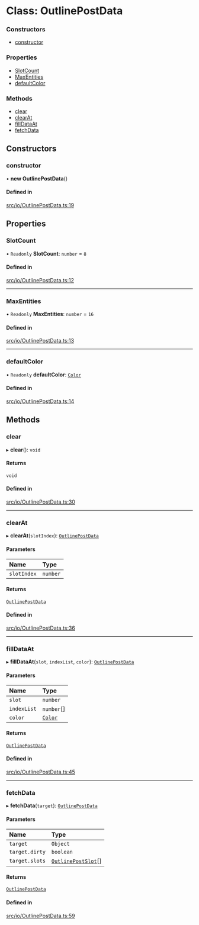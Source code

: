 # Class: OutlinePostData

### Constructors

- [constructor](OutlinePostData.md#constructor)

### Properties

- [SlotCount](OutlinePostData.md#slotcount)
- [MaxEntities](OutlinePostData.md#maxentities)
- [defaultColor](OutlinePostData.md#defaultcolor)

### Methods

- [clear](OutlinePostData.md#clear)
- [clearAt](OutlinePostData.md#clearat)
- [fillDataAt](OutlinePostData.md#filldataat)
- [fetchData](OutlinePostData.md#fetchdata)

## Constructors

### constructor

• **new OutlinePostData**()

#### Defined in

[src/io/OutlinePostData.ts:19](https://github.com/Orillusion/orillusion/blob/main/src/io/OutlinePostData.ts#L19)

## Properties

### SlotCount

• `Readonly` **SlotCount**: `number` = `8`

#### Defined in

[src/io/OutlinePostData.ts:12](https://github.com/Orillusion/orillusion/blob/main/src/io/OutlinePostData.ts#L12)

___

### MaxEntities

• `Readonly` **MaxEntities**: `number` = `16`

#### Defined in

[src/io/OutlinePostData.ts:13](https://github.com/Orillusion/orillusion/blob/main/src/io/OutlinePostData.ts#L13)

___

### defaultColor

• `Readonly` **defaultColor**: [`Color`](Color.md)

#### Defined in

[src/io/OutlinePostData.ts:14](https://github.com/Orillusion/orillusion/blob/main/src/io/OutlinePostData.ts#L14)

## Methods

### clear

▸ **clear**(): `void`

#### Returns

`void`

#### Defined in

[src/io/OutlinePostData.ts:30](https://github.com/Orillusion/orillusion/blob/main/src/io/OutlinePostData.ts#L30)

___

### clearAt

▸ **clearAt**(`slotIndex`): [`OutlinePostData`](OutlinePostData.md)

#### Parameters

| Name | Type |
| :------ | :------ |
| `slotIndex` | `number` |

#### Returns

[`OutlinePostData`](OutlinePostData.md)

#### Defined in

[src/io/OutlinePostData.ts:36](https://github.com/Orillusion/orillusion/blob/main/src/io/OutlinePostData.ts#L36)

___

### fillDataAt

▸ **fillDataAt**(`slot`, `indexList`, `color`): [`OutlinePostData`](OutlinePostData.md)

#### Parameters

| Name | Type |
| :------ | :------ |
| `slot` | `number` |
| `indexList` | `number`[] |
| `color` | [`Color`](Color.md) |

#### Returns

[`OutlinePostData`](OutlinePostData.md)

#### Defined in

[src/io/OutlinePostData.ts:45](https://github.com/Orillusion/orillusion/blob/main/src/io/OutlinePostData.ts#L45)

___

### fetchData

▸ **fetchData**(`target`): [`OutlinePostData`](OutlinePostData.md)

#### Parameters

| Name | Type |
| :------ | :------ |
| `target` | `Object` |
| `target.dirty` | `boolean` |
| `target.slots` | [`OutlinePostSlot`](OutlinePostSlot.md)[] |

#### Returns

[`OutlinePostData`](OutlinePostData.md)

#### Defined in

[src/io/OutlinePostData.ts:59](https://github.com/Orillusion/orillusion/blob/main/src/io/OutlinePostData.ts#L59)
